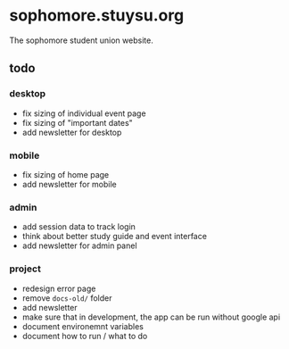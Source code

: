 # sophomore.stuysu.org

The sophomore student union website.

## todo

### desktop

* fix sizing of individual event page
* fix sizing of "important dates"
* add newsletter for desktop

### mobile

* fix sizing of home page
* add newsletter for mobile

### admin

* add session data to track login
* think about better study guide and event interface
* add newsletter for admin panel

### project

* redesign error page
* remove `docs-old/` folder
* add newsletter
* make sure that in development, the app can be run without google api
* document environemnt variables
* document how to run / what to do
